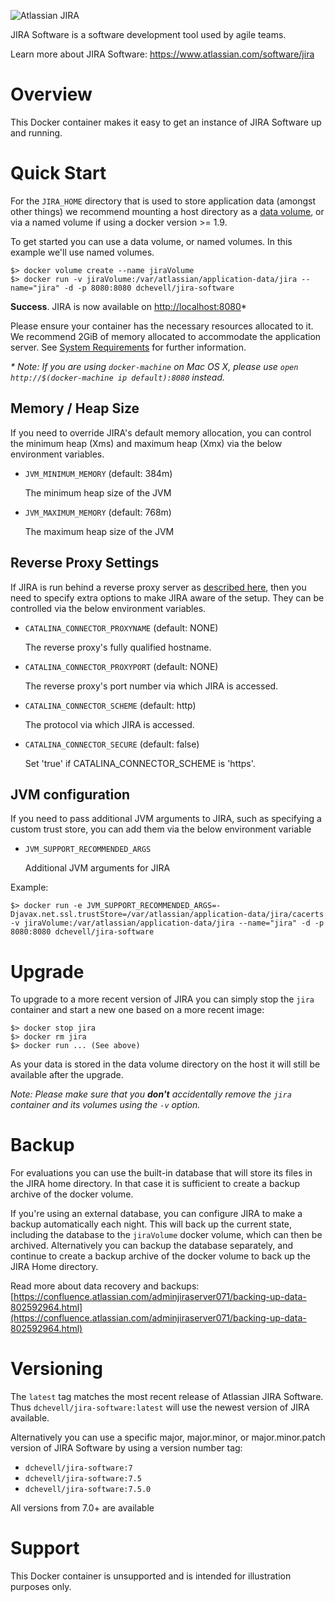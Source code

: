 ![Atlassian JIRA](https://www.atlassian.com/dam/wac/legacy/jira_logo_landing.png)

JIRA Software is a software development tool used by agile teams.

Learn more about JIRA Software: <https://www.atlassian.com/software/jira>

# Overview

This Docker container makes it easy to get an instance of JIRA Software up and running.

# Quick Start

For the `JIRA_HOME` directory that is used to store application data (amongst other things) we recommend mounting a host directory as a [data volume](https://docs.docker.com/engine/tutorials/dockervolumes/#/data-volumes), or via a named volume if using a docker version >= 1.9. 

To get started you can use a data volume, or named volumes. In this example we'll use named volumes.

    $> docker volume create --name jiraVolume
    $> docker run -v jiraVolume:/var/atlassian/application-data/jira --name="jira" -d -p 8080:8080 dchevell/jira-software


**Success**. JIRA is now available on [http://localhost:8080](http://localhost:8080)*

Please ensure your container has the necessary resources allocated to it. We recommend 2GiB of memory allocated to accommodate the application server. See [System Requirements](https://confluence.atlassian.com/adminjiraserver071/jira-applications-installation-requirements-802592164.html) for further information.
    

_* Note: If you are using `docker-machine` on Mac OS X, please use `open http://$(docker-machine ip default):8080` instead._

## Memory / Heap Size

If you need to override JIRA's default memory allocation, you can control the minimum heap (Xms) and maximum heap (Xmx) via the below environment variables.

* `JVM_MINIMUM_MEMORY` (default: 384m)

   The minimum heap size of the JVM

* `JVM_MAXIMUM_MEMORY` (default: 768m)

   The maximum heap size of the JVM

## Reverse Proxy Settings

If JIRA is run behind a reverse proxy server as [described here](https://confluence.atlassian.com/adminjiraserver072/integrating-jira-with-apache-using-ssl-828788158.html), then you need to specify extra options to make JIRA aware of the setup. They can be controlled via the below environment variables.

* `CATALINA_CONNECTOR_PROXYNAME` (default: NONE)

   The reverse proxy's fully qualified hostname.

* `CATALINA_CONNECTOR_PROXYPORT` (default: NONE)

   The reverse proxy's port number via which JIRA is accessed.

* `CATALINA_CONNECTOR_SCHEME` (default: http)

   The protocol via which JIRA is accessed.

* `CATALINA_CONNECTOR_SECURE` (default: false)

   Set 'true' if CATALINA_CONNECTOR_SCHEME is 'https'.

## JVM configuration

If you need to pass additional JVM arguments to JIRA, such as specifying a custom trust store, you can add them via the below environment variable

* `JVM_SUPPORT_RECOMMENDED_ARGS`

   Additional JVM arguments for JIRA
   
Example:

    $> docker run -e JVM_SUPPORT_RECOMMENDED_ARGS=-Djavax.net.ssl.trustStore=/var/atlassian/application-data/jira/cacerts -v jiraVolume:/var/atlassian/application-data/jira --name="jira" -d -p 8080:8080 dchevell/jira-software
    
# Upgrade

To upgrade to a more recent version of JIRA you can simply stop the `jira` container and start a new one based on a more recent image:

    $> docker stop jira
    $> docker rm jira
    $> docker run ... (See above)

As your data is stored in the data volume directory on the host it will still  be available after the upgrade.

_Note: Please make sure that you **don't** accidentally remove the `jira` container and its volumes using the `-v` option._

# Backup

For evaluations you can use the built-in database that will store its files in the JIRA home directory. In that case it is sufficient to create a backup archive of the docker volume.

If you're using an external database, you can configure JIRA to make a backup automatically each night. This will back up the current state, including the database to the `jiraVolume` docker volume, which can then be archived. Alternatively you can backup the database separately, and continue to create a backup archive of the docker volume to back up the JIRA Home directory.

Read more about data recovery and backups: [https://confluence.atlassian.com/adminjiraserver071/backing-up-data-802592964.html](https://confluence.atlassian.com/adminjiraserver071/backing-up-data-802592964.html)

# Versioning

The `latest` tag matches the most recent release of Atlassian JIRA Software. Thus `dchevell/jira-software:latest` will use the newest version of JIRA available.

Alternatively you can use a specific major, major.minor, or major.minor.patch version of JIRA Software by using a version number tag: 

* `dchevell/jira-software:7`
* `dchevell/jira-software:7.5`
* `dchevell/jira-software:7.5.0`

All versions from 7.0+ are available

# Support

This Docker container is unsupported and is intended for illustration purposes only.